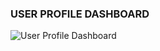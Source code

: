 ### USER PROFILE DASHBOARD

![User Profile Dashboard](https://github.com/user-attachments/assets/cbd6154f-bf97-4843-ab1f-c42ce5fcd795)